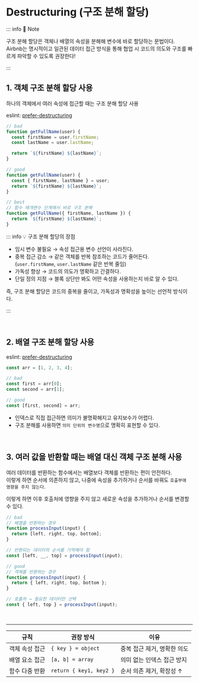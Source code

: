 # Destructuring (구조 분해 할당)

::: info 🧩 Note

구조 분해 할당은 객체나 배열의 속성을 분해해 변수에 바로 할당하는 문법이다.  
Airbnb는 명시적이고 일관된 데이터 접근 방식을 통해 협업 시 코드의 의도와 구조를 빠르게 파악할 수 있도록 권장한다!

:::

## 1. 객체 구조 분해 할당 사용

하나의 객체에서 여러 속성에 접근할 때는 구조 분해 할당 사용

eslint: [prefer-destructuring](https://eslint.org/docs/latest/rules/prefer-destructuring)

```js
// bad
function getFullName(user) {
  const firstName = user.firstName;
  const lastName = user.lastName;

  return `${firstName} ${lastName}`;
}

// good
function getFullName(user) {
  const { firstName, lastName } = user;
  return `${firstName} ${lastName}`;
}

// best
// 함수 매개변수 단계에서 바로 구조 분해
function getFullName({ firstName, lastName }) {
  return `${firstName} ${lastName}`;
}
```

::: info 💡 구조 분해 할당의 장점

- 임시 변수 불필요 → 속성 접근용 변수 선언이 사라진다.
- 중복 접근 감소 → 같은 객체를 반복 참조하는 코드가 줄어든다.  
   (`user.firstName`, `user.lastName` 같은 반복 줄임)
- 가독성 향상 → 코드의 의도가 명확하고 간결하다.
- 단일 정의 지점 → 블록 상단만 봐도 어떤 속성을 사용하는지 바로 알 수 있다.

즉, 구조 분해 할당은 코드의 중복을 줄이고, 가독성과 명확성을 높이는 선언적 방식이다.

:::

<br>

## 2. 배열 구조 분해 할당 사용

eslint: [prefer-destructuring](https://eslint.org/docs/latest/rules/prefer-destructuring)

```js
const arr = [1, 2, 3, 4];

// bad
const first = arr[0];
const second = arr[1];

// good
const [first, second] = arr;
```

- 인덱스로 직접 접근하면 의미가 불명확해지고 유지보수가 어렵다.
- 구조 분해를 사용하면 `의미 단위의 변수명`으로 명확히 표현할 수 있다.

<br>

## 3. 여러 값을 반환할 때는 배열 대신 객체 구조 분해 사용

여러 데이터를 반환하는 함수에서는 배열보다 객체를 반환하는 편이 안전하다.  
이렇게 하면 순서에 의존하지 않고, 나중에 속성을 추가하거나 순서를 바꿔도 `호출부에 영향을 주지 않는다`.

이렇게 하면 이후 호출처에 영향을 주지 않고 새로운 속성을 추가하거나 순서를 변경할 수 있다.

```js
// bad
// 배열을 반환하는 경우
function processInput(input) {
  return [left, right, top, bottom];
}

// 반환되는 데이터의 순서를 기억해야 함
const [left, __, top] = processInput(input);

// good
// 객체를 반환하는 경우
function processInput(input) {
  return { left, right, top, bottom };
}

// 호출처 → 필요한 데이터만 선택
const { left, top } = processInput(input);
```

<br>

---

| 규칙           | 권장 방식               | 이유                        |
| -------------- | ----------------------- | --------------------------- |
| 객체 속성 접근 | `{ key } = object`      | 중복 접근 제거, 명확한 의도 |
| 배열 요소 접근 | `[a, b] = array`        | 의미 없는 인덱스 접근 방지  |
| 함수 다중 반환 | `return { key1, key2 }` | 순서 의존 제거, 확장성 ↑    |
